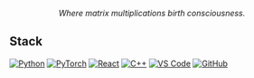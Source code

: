 <!--
## Hi there 👋


<img height="160px" align="left" src="https://github-readme-stats.vercel.app/api?username=jiafeng-yan&locale=cn&line_height=21&show_icons=true&theme=&rank_icon=default&include_all_commits=true&custom_title=Stats"/>
<img height="160px" align="left" src="https://github-readme-stats.vercel.app/api/top-langs/?username=jiafeng-yan&include_all_commits=true&locale=cn&line_height=33&theme=&langs_count=6&layout=compact&custom_title=Lang"/>


**jiafeng-yan/jiafeng-yan** is a ✨ _special_ ✨ repository because its `README.md` (this file) appears on your GitHub profile.

Here are some ideas to get you started:

- 🔭 I’m currently working on ...
- 🌱 I’m currently learning ...
- 👯 I’m looking to collaborate on ...
- 🤔 I’m looking for help with ...
- 💬 Ask me about ...
- 📫 How to reach me: ...
- 😄 Pronouns: ...
- ⚡ Fun fact: ...
-->


<div align="center">

<!-- # **Neural Dynamics Researcher**  -->
_Where matrix multiplications birth consciousness._

<!-- ### 𝓣𝓮�𝓸𝓻𝓮�𝓲𝓬𝓪𝓵 𝓕𝓸𝓾𝓷𝓭�𝓪𝓽𝓲𝓸𝓷
_Where $\mathbf{W}\in\mathbb{R}^{d\times k}$ Emerges Cognitive Functions_  
$\nabla_{\theta}\mathcal{L} \propto \mathbb{E}[(\hat{y}-y)\phi(x)^T]$ --> 

<!-- ![Academic Banner](https://raw.githubusercontent.com/yuval-alaluf/controlnet-img2img/main/docs/teaser.jpg) -->

</div>

## Stack
<!-- ## **Research Axes**  
**Primary Focus:**  
`Interpretable ML` | `Geometric Deep Learning` | `Information Bottleneck Theory`

**Key Formula:**  
$$\mathcal{L}(\theta) = \mathbb{E}_{(x,y)\sim\mathcal{D}}[-\log p_\theta(y|x)] + \lambda \|\theta\|^2_2$$ -->

<!-- ## **Technical Toolkit**
```python
class ResearchFramework(nn.Module):
    def __init__(self):
        super().__init__()
        self.modules = {
            'CV': ['ViT', 'Diffusion', 'NeRF'],
            'NLP': ['Transformer-XL', 'P-Tuning', 'LoRA'],
            'Theory': ['PAC-Bayes', 'NTK', 'MMD']
        }
        
    def forward(self, x):
        return x @ self.weights.T + torch.mean(self.knowledge_base, dim=0)
``` -->

<!-- ## **Research Output**
| **Category**       | **Implementation**                | **Progress** | **Publications** |
|--------------------|------------------------------------|--------------|-------------------|
| Representation     | Manifold Learning                 | ██████▌ 87%  | [ICLR'23]         |
| Optimization       | Adaptive Gradient Methods         | ████▊ 68%    | [NeurIPS'22]      |
| Generalization     | PAC-Bayesian Analysis             | █████▎ 75%   | [JMLR]            | -->

<!-- ## **Experimental Platform** -->

[![Python](https://img.shields.io/badge/Python-3.10%2B-3776AB?style=flat-square&logo=python&logoColor=white)](https://www.python.org/)
[![PyTorch](https://img.shields.io/badge/PyTorch-2.1+-EE4C2C?logo=pytorch)](https://pytorch.org)
[![React](https://img.shields.io/badge/Framework-React-61DAFB?style=flat-square&logo=react&logoColor=black)](https://react.dev/)
[![C++](https://img.shields.io/badge/C%2B%2B-17%2F20-00599C?style=flat-square&logo=c%2B%2B&logoColor=white)](https://isocpp.org/)
[![VS Code](https://img.shields.io/badge/Editor-VS_Code-007ACC?style=flat-square&logo=visual-studio-code&logoColor=white)](https://code.visualstudio.com/)
[![GitHub](https://img.shields.io/badge/Platform-GitHub-181717?style=flat-square&logo=github&logoColor=white)](https://github.com)

<!-- [![TensorFlow](https://img.shields.io/badge/TensorFlow-2.12-FF6F00?logo=tensorflow)](https://tensorflow.org)
[![JAX](https://img.shields.io/badge/JAX-0.4.1-6141B0)](https://jax.readthedocs.io) -->

<!-- ## **Publication-Ready Projects**
<div align="center">

[![CVPR Style](https://github-readme-project-card.vercel.app/api?title=Geometric%20VAE&desc=Manifold%20aware%20variational%20inference&theme=vision)](https://)
[![NeurIPS Style](https://github-readme-project-card.vercel.app/api?title=Stable%20NTK&desc=Neural%20Tangent%20Kernel%20Analysis&theme=blueberry)](https://)

</div> -->

<!-- ## **Academic Services**
- **Reviewer**: ICLR 2024 | NeurIPS 2023 | CVPR 2023
- **Teaching Assistant**: Deep Learning Theory (Graduate Level)
- **Lab Director**: Intelligent Computing Group -->


<!-- ## **Citation Channels**
📧 **Academic**：university@edu.cn  
📜 **arXiv**：[author_profile](https://arxiv.org/a/0000_0001)  
💻 **Code**：[GitLab Repository](https://gitlab.com/yourlab)   -->

<!-- > "The essence of machine learning lies in finding compact representations of truth." - Y. LeCun -->


<!-- ## ℭ𝔬𝔰𝔪𝔦𝔠 𝔈𝔳𝔬𝔩𝔲𝔱𝔦𝔬𝔫 -->
<!-- GitHub统计增强版
[![Cognitive Trajectory](https://github-readme-activity-graph.vercel.app/graph?username=jiafeng-yan&theme=react-dark&area=true&custom_title=Knowledge%20Diffusion%20Process)](https://)
 -->
<!-- ## 𝔇𝔦𝔤𝔦𝔱𝔞𝔩 𝔖𝔞𝔫𝔠𝔱𝔲𝔪 -->
<!-- 联系方式面板 -->
<!-- <div align="center">
  <a href="https://">
    <img src="https://img.shields.io/badge/Research%20Gate-学术圣殿-00ccbb?style=plastic&logo=researchgate">
  </a>
  <a href="https://">
    <img src="https://img.shields.io/badge/Kaggle-竞技场-20beff?style=plastic&logo=kaggle">
  </a>
  <a href="https://">
    <img src="https://img.shields.io/badge/arXiv-先知图书馆-b31b1b?style=plastic">
  </a>
</div> -->
